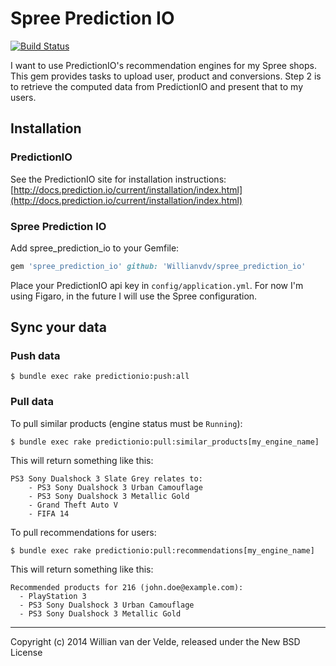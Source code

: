 Spree Prediction IO
===

[![Build Status](https://travis-ci.org/Willianvdv/spree_prediction_io.png?branch=master)](https://travis-ci.org/Willianvdv/spree_prediction_io)

I want to use PredictionIO's recommendation engines for my Spree shops. This gem provides tasks to upload user, product and conversions. Step 2 is to retrieve the computed data from PredictionIO and present that to my users.


Installation
------------

### PredictionIO

See the PredictionIO site for installation instructions: [http://docs.prediction.io/current/installation/index.html](http://docs.prediction.io/current/installation/index.html)

### Spree Prediction IO

Add spree_prediction_io to your Gemfile:

```ruby
gem 'spree_prediction_io' github: 'Willianvdv/spree_prediction_io'
```

Place your PredictionIO api key in `config/application.yml`. For now I'm using Figaro, in the future I will use the Spree configuration.

Sync your data
---

### Push data

```
$ bundle exec rake predictionio:push:all
```

### Pull data

To pull similar products (engine status must be `Running`):

```
$ bundle exec rake predictionio:pull:similar_products[my_engine_name]
```

This will return something like this:

```
PS3 Sony Dualshock 3 Slate Grey relates to:
	- PS3 Sony Dualshock 3 Urban Camouflage
	- PS3 Sony Dualshock 3 Metallic Gold
	- Grand Theft Auto V
	- FIFA 14
```

To pull recommendations for users:

```
$ bundle exec rake predictionio:pull:recommendations[my_engine_name]
```

This will return something like this:

```
Recommended products for 216 (john.doe@example.com):
  - PlayStation 3
  - PS3 Sony Dualshock 3 Urban Camouflage
  - PS3 Sony Dualshock 3 Metallic Gold
```

---

Copyright (c) 2014 Willian van der Velde, released under the New BSD License
